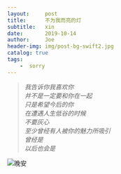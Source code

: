 ```yaml
---
layout:     post
title:      不为我而亮的灯
subtitle:   xin
date:       2019-10-14
author:     Joe
header-img: img/post-bg-swift2.jpg
catalog: true
tags:
    -  sorry   
---
```


>*我告诉你我喜欢你*  
>*并不是一定要和你在一起*  
>*只是希望今后的你*  
>*在遭遇人生低谷的时候*  
>*不要灰心*  
>*至少曾经有人被你的魅力所吸引*  
>*曾经是*  
>*以后也会是*  

![晚安](https://Joewn.github.io/img/20191014.jpg)

